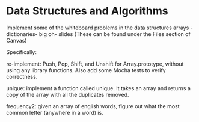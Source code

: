# Data Structures and Algorithms
Implement some of the whiteboard problems in the data structures arrays - dictionaries- big oh- slides (These can be found under the Files section of Canvas)

Specifically:

re-implement: Push, Pop, Shift, and Unshift for Array.prototype, without using any library functions. Also add some Mocha tests to verify correctness.

unique: implement a function called unique. It takes an array and returns a copy of the array with all the duplicates removed.

frequency2: given an array of english words, figure out what the most common letter (anywhere in a word) is.
